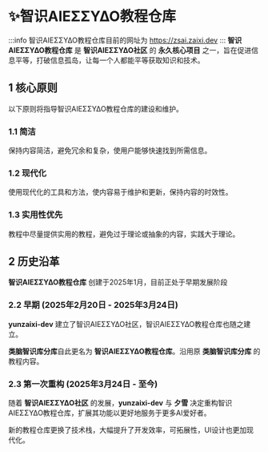 # ✨智识ΑIEΣΣΥΔΟ教程仓库

:::info
智识ΑIEΣΣΥΔΟ教程仓库目前的网址为 https://zsai.zaixi.dev
:::
**智识ΑIEΣΣΥΔΟ教程仓库** 是 **智识ΑIEΣΣΥΔΟ社区** 的 **永久核心项目** 之一，旨在促进信息平等，打破信息孤岛，让每一个人都能平等获取知识和技术。

## 1 核心原则
以下原则将指导智识ΑIEΣΣΥΔΟ教程仓库的建设和维护。
### 1.1 简洁
保持内容简洁，避免冗余和复杂，使用户能够快速找到所需信息。
### 1.2 现代化
使用现代化的工具和方法，使内容易于维护和更新，保持内容的时效性。
### 1.3 实用性优先
教程中尽量提供实用的教程，避免过于理论或抽象的内容，实践大于理论。

## 2 历史沿革
**智识ΑIEΣΣΥΔΟ教程仓库** 创建于2025年1月，目前正处于早期发展阶段

### 2.2 早期 (2025年2月20日 - 2025年3月24日)
**yunzaixi-dev** 建立了智识ΑIEΣΣΥΔΟ社区，智识ΑIEΣΣΥΔΟ教程仓库也随之建立。

**类脑智识库分库**自此更名为 **智识ΑIEΣΣΥΔΟ教程仓库**。沿用原 **类脑智识库分库** 的教程内容。

### 2.3 第一次重构 (2025年3月24日 - 至今)
随着 **智识ΑIEΣΣΥΔΟ社区** 的发展，**yunzaixi-dev** 与 **夕雪** 决定重构智识ΑIEΣΣΥΔΟ教程仓库，扩展其功能以更好地服务于更多AI爱好者。

新的教程仓库更换了技术栈，大幅提升了开发效率，可拓展性，UI设计也更加现代化。